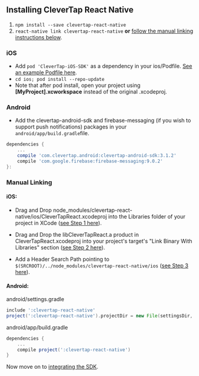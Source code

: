 ## Installing CleverTap React Native

1. `npm install --save clevertap-react-native`
2. `react-native link clevertap-react-native` **or** [follow the manual linking instructions below](#manual-linking).

### iOS
- Add `pod 'CleverTap-iOS-SDK'` as a dependency in your ios/Podfile.  [See an example Podfile here](https://github.com/CleverTap/clevertap-react-native/blob/master/ExampleProject/ios/Podfile).
- `cd ios; pod install --repo-update`
- Note that after pod install, open your project using **[MyProject].xcworkspace** instead of the original .xcodeproj.

### Android
- Add the clevertap-android-sdk and firebase-messaging (if you wish to support push notifications) packages in your `android/app/build.gradle`file.
```gradle
dependencies {
	...
    compile 'com.clevertap.android:clevertap-android-sdk:3.1.2'
    compile 'com.google.firebase:firebase-messaging:9.0.2'
}:
```

### Manual Linking

#### iOS:
- Drag and Drop node_modules/clevertap-react-native/ios/CleverTapReact.xcodeproj into the Libraries folder of your project in XCode ([see Step 1 here](http://facebook.github.io/react-native/docs/linking-libraries-ios.html#manual-linking)).

- Drag and Drop the libCleverTapReact.a product in CleverTapReact.xcodeproj into your project's target's "Link Binary With Libraries" section ([see Step 2 here](http://facebook.github.io/react-native/docs/linking-libraries-ios.html#manual-linking)).

- Add a Header Search Path pointing to `$(SRCROOT)/../node_modules/clevertap-react-native/ios` ([see Step 3 here](http://facebook.github.io/react-native/docs/linking-libraries-ios.html#manual-linking)).

#### Android:
android/settings.gradle

```gradle
include ':clevertap-react-native'
project(':clevertap-react-native').projectDir = new File(settingsDir, '../node_modules/clevertap-react-native/android')
```
android/app/build.gradle
```gradle
dependencies {
    ...
    compile project(':clevertap-react-native')
}
```

Now move on to [integrating the SDK](./integration.md).
